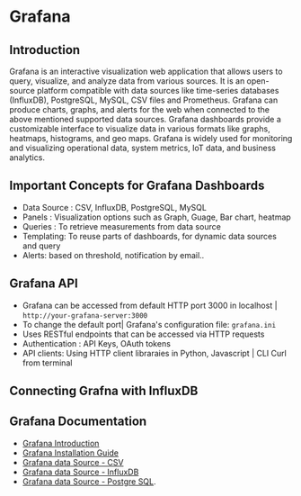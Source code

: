 # Grafana

## Introduction

Grafana is an interactive visualization web application that allows users to query, visualize, and analyze data from various sources. It is an open-source platform compatible with data sources like time-series databases (InfluxDB), PostgreSQL, MySQL, CSV files and Prometheus. Grafana can produce charts, graphs, and alerts for the web when connected to the above mentioned supported data sources. Grafana dashboards provide a customizable interface to visualize data in various formats like graphs, heatmaps, histograms, and geo maps. Grafana is widely used for monitoring and visualizing operational data, system metrics, IoT data, and business analytics.

## Important Concepts for Grafana Dashboards

- Data Source : CSV, InfluxDB, PostgreSQL, MySQL
- Panels : Visualization options such as Graph, Guage, Bar chart, heatmap
- Queries : To retrieve measurements from data source
- Templating: To reuse parts of dashboards, for dynamic data sources and query
- Alerts: based on threshold, notification by email..

## Grafana API

- Grafana can be accessed from default HTTP port 3000 in localhost | `http://your-grafana-server:3000`
- To change the default port| Grafana's configuration file: `grafana.ini`
- Uses RESTful endpoints that can be accessed via HTTP requests
- Authentication : API Keys, OAuth tokens
- API clients: Using HTTP client libraraies in Python, Javascript | CLI Curl from terminal

## Connecting Grafna with InfluxDB

## Grafana Documentation
- [Grafana Introduction](https://grafana.com/docs/grafana/latest/)
- [Grafana Installation Guide](https://grafana.com/docs/grafana/latest/setup-grafana/installation/debian/)
- [Grafana data Source - CSV](https://grafana.com/docs/plugins/marcusolsson-csv-datasource/latest/)
- [Grafana data Source - InfluxDB](https://grafana.com/docs/grafana/latest/datasources/influxdb/)
- [Grafana data Source - Postgre SQL](https://grafana.com/docs/grafana/latest/datasources/postgres/).

